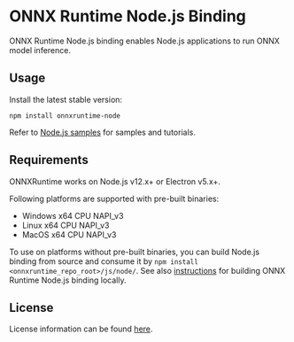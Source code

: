 # ONNX Runtime Node.js Binding

ONNX Runtime Node.js binding enables Node.js applications to run ONNX model inference.

## Usage

Install the latest stable version:

```
npm install onnxruntime-node
```

Refer to [Node.js samples](../../samples/nodejs/README.md) for samples and tutorials.

## Requirements

ONNXRuntime works on Node.js v12.x+ or Electron v5.x+.

Following platforms are supported with pre-built binaries:

- Windows x64 CPU NAPI_v3
- Linux x64 CPU NAPI_v3
- MacOS x64 CPU NAPI_v3

To use on platforms without pre-built binaries, you can build Node.js binding from source and consume it by `npm install <onnxruntime_repo_root>/js/node/`. See also [instructions](https://www.onnxruntime.ai/docs/how-to/build.html#apis-and-language-bindings) for building ONNX Runtime Node.js binding locally.

## License

License information can be found [here](https://github.com/microsoft/onnxruntime/blob/master/README.md#license).
